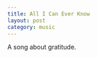 ```yaml
---
title: All I Can Ever Know
layout: post
category: music
---
```


A song about gratitude.

<iframe width="100%" height="450" scrolling="no" frameborder="no" allow="autoplay" data-src="https://w.soundcloud.com/player/?url=https%3A//api.soundcloud.com/tracks/558911322&color=%23343c3c&auto_play=false&hide_related=false&show_comments=true&show_user=true&show_reposts=false&show_teaser=true&visual=true" class="lazy"></iframe>
